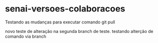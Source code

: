 # senai-versoes-colaboracoes
Testando as mudanças para executar comando git pull



novo teste de alteração na segunda branch de teste.
testando alterção de comando via branch

